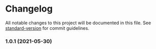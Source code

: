 # Changelog

All notable changes to this project will be documented in this file. See [standard-version](https://github.com/conventional-changelog/standard-version) for commit guidelines.


### 1.0.1 (2021-05-30)
